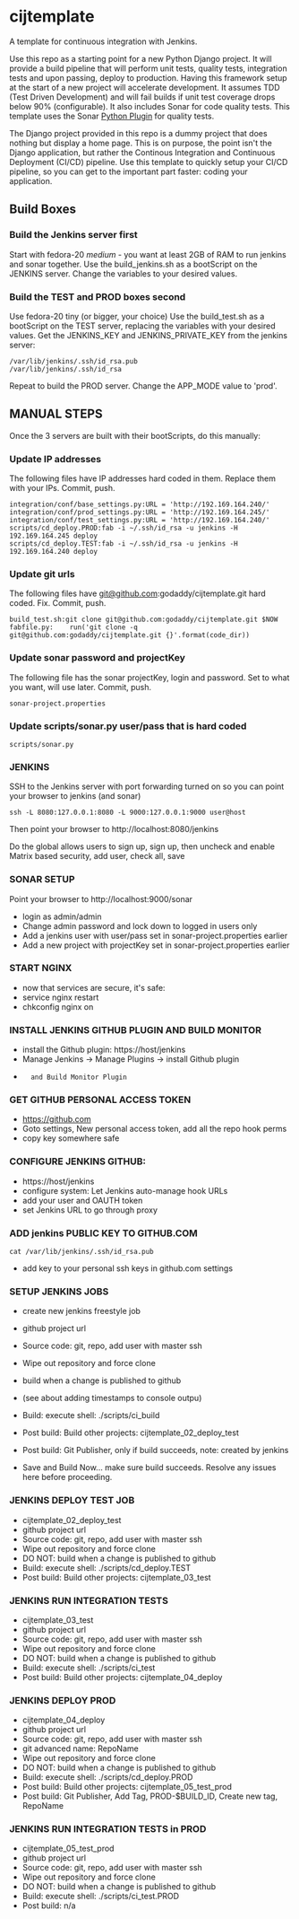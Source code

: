 # cijtemplate
A template for continuous integration with Jenkins.

Use this repo as a starting point for a new Python Django project. It will provide a build pipeline that will perform unit tests, quality tests, integration tests and upon passing, deploy to production. Having this framework setup at the start of a new project will accelerate development. It assumes TDD (Test Driven Development) and will fail builds if unit test coverage drops below 90% (configurable). It also includes Sonar for code quality tests. This template uses the Sonar [Python Plugin](http://docs.sonarqube.org/display/SONAR/Python+Plugin) for quality tests.

The Django project provided in this repo is a dummy project that does nothing but display a home page. This is on purpose, the point isn't the Django application, but rather the Continous Integration and Continuous Deployment (CI/CD) pipeline.  Use this template to quickly setup your CI/CD pipeline, so you can get to the important part faster: coding your application.

## Build Boxes
### Build the Jenkins server first
Start with fedora-20 *medium* - you want at least 2GB of RAM to run jenkins and sonar together.
Use the build_jenkins.sh as a bootScript on the JENKINS server. 
Change the variables to your desired values.

### Build the TEST and PROD boxes second
Use fedora-20 tiny (or bigger, your choice)
Use the build_test.sh as a bootScript on the TEST server, replacing the variables with your desired values.
Get the JENKINS_KEY and JENKINS_PRIVATE_KEY from the jenkins server:
```
/var/lib/jenkins/.ssh/id_rsa.pub
/var/lib/jenkins/.ssh/id_rsa
```

Repeat to build the PROD server. Change the APP_MODE value to 'prod'.


## MANUAL STEPS
Once the 3 servers are built with their bootScripts, do this manually:

### Update IP addresses
The following files have IP addresses hard coded in them. Replace them with your IPs.  Commit, push.
```
integration/conf/base_settings.py:URL = 'http://192.169.164.240/'
integration/conf/prod_settings.py:URL = 'http://192.169.164.245/'
integration/conf/test_settings.py:URL = 'http://192.169.164.240/'
scripts/cd_deploy.PROD:fab -i ~/.ssh/id_rsa -u jenkins -H 192.169.164.245 deploy
scripts/cd_deploy.TEST:fab -i ~/.ssh/id_rsa -u jenkins -H 192.169.164.240 deploy
```
### Update git urls
The following files have git@github.com:godaddy/cijtemplate.git hard coded. Fix.  Commit, push.
```
build_test.sh:git clone git@github.com:godaddy/cijtemplate.git $NOW
fabfile.py:    run('git clone -q git@github.com:godaddy/cijtemplate.git {}'.format(code_dir))
```
### Update sonar password and projectKey
The following file has the sonar projectKey, login and password. Set to what you want, will use later. Commit, push.
```
sonar-project.properties
```
### Update scripts/sonar.py user/pass that is hard coded
```
scripts/sonar.py
```

### JENKINS 
SSH to the Jenkins server with port forwarding turned on so you can point your browser to jenkins (and sonar)

``` 
ssh -L 8080:127.0.0.1:8080 -L 9000:127.0.0.1:9000 user@host
```

Then point your browser to http://localhost:8080/jenkins

Do the global allows users to sign up, sign up, then uncheck and enable Matrix based security, add user, check all, save
 

### SONAR SETUP
Point your browser to http://localhost:9000/sonar
- login as admin/admin
- Change admin password and lock down to logged in users only
- Add a jenkins user with user/pass set in sonar-project.properties earlier
- Add a new project with projectKey set in sonar-project.properties earlier

### START NGINX
- now that services are secure, it's safe:
- service nginx restart
- chkconfig nginx on

### INSTALL JENKINS GITHUB PLUGIN AND BUILD MONITOR
- install the Github plugin: https://host/jenkins
-   Manage Jenkins -> Manage Plugins -> install Github plugin
-       and Build Monitor Plugin

### GET GITHUB PERSONAL ACCESS TOKEN
- https://github.com
- Goto settings, New personal access token, add all the repo hook perms
-   copy key somewhere safe

### CONFIGURE JENKINS GITHUB:
- https://host/jenkins
- configure system: Let Jenkins auto-manage hook URLs
-    add your user and OAUTH token
-    set Jenkins URL to go through proxy

### ADD jenkins PUBLIC KEY TO GITHUB.COM
```
cat /var/lib/jenkins/.ssh/id_rsa.pub
```
-   add key to your personal ssh keys in github.com settings

### SETUP JENKINS JOBS
- create new jenkins freestyle job
-  github project url
-  Source code: git, repo, add user with master ssh 
-    Wipe out repository and force clone
-  build when a change is published to github
-  (see about adding timestamps to console outpu)
-  Build: execute shell: ./scripts/ci_build
-  Post build: Build other projects: cijtemplate_02_deploy_test
-  Post build: Git Publisher, only if build succeeds, note: created by jenkins

- Save and Build Now...   make sure build succeeds. Resolve any issues here before proceeding.

### JENKINS DEPLOY TEST JOB
- cijtemplate_02_deploy_test
-  github project url
-  Source code: git, repo, add user with master ssh 
-    Wipe out repository and force clone
-  DO NOT: build when a change is published to github
-  Build: execute shell: ./scripts/cd_deploy.TEST
-  Post build: Build other projects: cijtemplate_03_test

### JENKINS RUN INTEGRATION TESTS
- cijtemplate_03_test
-  github project url
-  Source code: git, repo, add user with master ssh 
-    Wipe out repository and force clone
-  DO NOT: build when a change is published to github
-  Build: execute shell: ./scripts/ci_test
-  Post build: Build other projects: cijtemplate_04_deploy

### JENKINS DEPLOY PROD
- cijtemplate_04_deploy
-  github project url
-  Source code: git, repo, add user with master ssh 
-   git advanced name: RepoName
-    Wipe out repository and force clone
-  DO NOT: build when a change is published to github
-  Build: execute shell: ./scripts/cd_deploy.PROD
-  Post build: Build other projects: cijtemplate_05_test_prod
-  Post build: Git Publisher, Add Tag, PROD-$BUILD_ID, Create new tag, RepoName

### JENKINS RUN INTEGRATION TESTS in PROD
- cijtemplate_05_test_prod
-  github project url
-  Source code: git, repo, add user with master ssh 
-    Wipe out repository and force clone
-  DO NOT: build when a change is published to github
-  Build: execute shell: ./scripts/ci_test.PROD
-  Post build: n/a

